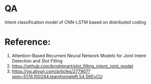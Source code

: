 # QA
Intent classification model of CNN-LSTM based on distributed coding
# Reference:
1. Attention-Based Recurrent Neural Network Models for Joint Intent Detection and Slot Filling
2. https://github.com/brightmart/slot_filling_intent_joint_model
3. https://yq.aliyun.com/articles/277907?spm=5176.100244.teamhomeleft.54.SKEyCU
